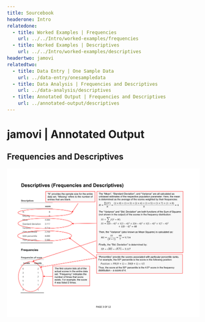 ```yaml
---
title: Sourcebook
headerone: Intro
relatedone:
  - title: Worked Examples | Frequencies
    url: ../../Intro/worked-examples/frequencies
  - title: Worked Examples | Descriptives
    url: ../../Intro/worked-examples/descriptives
headertwo: jamovi
relatedtwo:
  - title: Data Entry | One Sample Data
    url: ../data-entry/onesampledata
  - title: Data Analysis | Frequencies and Descriptives
    url: ../data-analysis/descriptives
  - title: Annotated Output | Frequencies and Descriptives
    url: ../annotated-output/descriptives
---
```


# jamovi | Annotated Output

## Frequencies and Descriptives

<p align="center"><kbd><img src="descriptives.png"></kbd></p>
